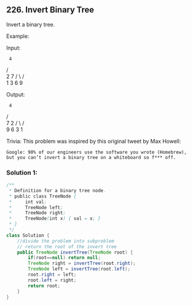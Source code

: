 ## 226. Invert Binary Tree

Invert a binary tree.

Example:

Input:

     4
   /   \
  2     7
 / \   / \
1   3 6   9

Output:

     4
   /   \
  7     2
 / \   / \
9   6 3   1

Trivia:
This problem was inspired by this original tweet by Max Howell:

    Google: 90% of our engineers use the software you wrote (Homebrew), but you can’t invert a binary tree on a whiteboard so f*** off.

### Solution 1:

```java
/**
 * Definition for a binary tree node.
 * public class TreeNode {
 *     int val;
 *     TreeNode left;
 *     TreeNode right;
 *     TreeNode(int x) { val = x; }
 * }
 */
class Solution {
    //divide the problem into subproblem
    // return the root of the invert tree
    public TreeNode invertTree(TreeNode root) {
        if(root==null) return null;
        TreeNode right = invertTree(root.right);
        TreeNode left = invertTree(root.left);
        root.right = left;
        root.left = right;
        return root;
    }
}
```
